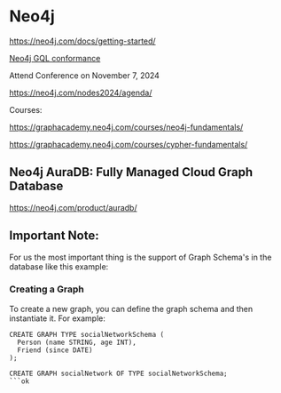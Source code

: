 # Neo4j

https://neo4j.com/docs/getting-started/

[Neo4j GQL conformance](https://neo4j.com/docs/cypher-manual/current/appendix/gql-conformance/)

Attend Conference on November 7, 2024

https://neo4j.com/nodes2024/agenda/

Courses:

https://graphacademy.neo4j.com/courses/neo4j-fundamentals/

https://graphacademy.neo4j.com/courses/cypher-fundamentals/

## Neo4j AuraDB: Fully Managed Cloud Graph Database

https://neo4j.com/product/auradb/

## Important Note:

For us the most important thing is the support of Graph Schema's in the database like this example:

### Creating a Graph
To create a new graph, you can define the graph schema and then instantiate it. For example:

```gql
CREATE GRAPH TYPE socialNetworkSchema (
  Person (name STRING, age INT),
  Friend (since DATE)
);

CREATE GRAPH socialNetwork OF TYPE socialNetworkSchema;
```ok